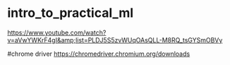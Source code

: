 # intro_to_practical_ml
https://www.youtube.com/watch?v=aVwYWKrF4gI&amp;list=PLDJ5S5zvWUqOAsQLL-M8RQ_tsGYSmOBVy


#chrome driver
https://chromedriver.chromium.org/downloads